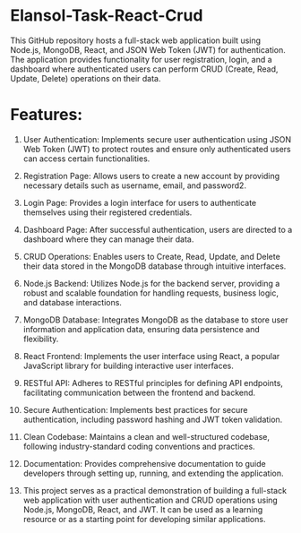 # Elansol-Task-React-Crud
This GitHub repository hosts a full-stack web application built using Node.js, MongoDB, React, and JSON Web Token (JWT) for authentication. The application provides functionality for user registration, login, and a dashboard where authenticated users can perform CRUD (Create, Read, Update, Delete) operations on their data.
# Features:
1. User Authentication: Implements secure user authentication using JSON Web Token (JWT) to protect routes and ensure only authenticated users can access certain functionalities.

2. Registration Page: Allows users to create a new account by providing necessary details such as username, email, and password2.

3. Login Page: Provides a login interface for users to authenticate themselves using their registered credentials.

4. Dashboard Page: After successful authentication, users are directed to a dashboard where they can manage their data.

5. CRUD Operations: Enables users to Create, Read, Update, and Delete their data stored in the MongoDB database through intuitive interfaces.

6. Node.js Backend: Utilizes Node.js for the backend server, providing a robust and scalable foundation for handling requests, business logic, and database interactions.

7. MongoDB Database: Integrates MongoDB as the database to store user information and application data, ensuring data persistence and flexibility.

8. React Frontend: Implements the user interface using React, a popular JavaScript library for building interactive user interfaces.

9. RESTful API: Adheres to RESTful principles for defining API endpoints, facilitating communication between the frontend and backend.

10. Secure Authentication: Implements best practices for secure authentication, including password hashing and JWT token validation.

11. Clean Codebase: Maintains a clean and well-structured codebase, following industry-standard coding conventions and practices.

12. Documentation: Provides comprehensive documentation to guide developers through setting up, running, and extending the application.

13. This project serves as a practical demonstration of building a full-stack web application with user authentication and CRUD operations using Node.js, MongoDB, React, and JWT. It can be used as a learning resource or as a starting point for developing similar applications.

